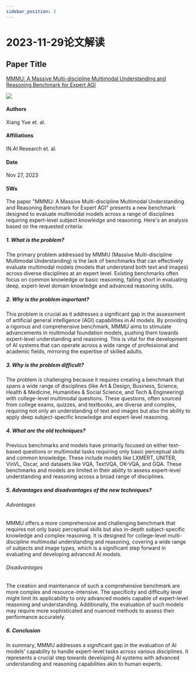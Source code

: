 ```yaml
---
sidebar_position: 3
---
```


# 2023-11-29论文解读

## Paper Title
[MMMU: A Massive Multi-discipline Multimodal Understanding and Reasoning Benchmark for Expert AGI](https://github.com/weijiang2023/Suanfamama-kb/blob/main/kb/computer.science/MMMU.2311.16502v1.pdf)

![](./20231129/fig.1.png)

#### Authors
Xiang Yue et. al.

#### Affiliations
IN.AI Research et. al.

#### Date
Nov 27, 2023

#### 5Ws
The paper "MMMU: A Massive Multi-discipline Multimodal Understanding and Reasoning Benchmark for Expert AGI" presents a new benchmark designed to evaluate multimodal models across a range of disciplines requiring expert-level subject knowledge and reasoning. Here's an analysis based on the requested criteria:

##### 1. What is the problem?
The primary problem addressed by MMMU (Massive Multi-discipline Multimodal Understanding) is the lack of benchmarks that can effectively evaluate multimodal models (models that understand both text and images) across diverse disciplines at an expert level. Existing benchmarks often focus on common knowledge or basic reasoning, falling short in evaluating deep, expert-level domain knowledge and advanced reasoning skills.

##### 2. Why is the problem important?
This problem is crucial as it addresses a significant gap in the assessment of artificial general intelligence (AGI) capabilities in AI models. By providing a rigorous and comprehensive benchmark, MMMU aims to stimulate advancements in multimodal foundation models, pushing them towards expert-level understanding and reasoning. This is vital for the development of AI systems that can operate across a wide range of professional and academic fields, mirroring the expertise of skilled adults.

##### 3. Why is the problem difficult?
The problem is challenging because it requires creating a benchmark that spans a wide range of disciplines (like Art & Design, Business, Science, Health & Medicine, Humanities & Social Science, and Tech & Engineering) with college-level multimodal questions. These questions, often sourced from college exams, quizzes, and textbooks, are diverse and complex, requiring not only an understanding of text and images but also the ability to apply deep subject-specific knowledge and expert-level reasoning.

##### 4. What are the old techniques?
Previous benchmarks and models have primarily focused on either text-based questions or multimodal tasks requiring only basic perceptual skills and common knowledge. These include models like LXMERT, UNITER, VinVL, Oscar, and datasets like VQA, TextVQA, OK-VQA, and GQA. These benchmarks and models are limited in their ability to assess expert-level understanding and reasoning across a broad range of disciplines.

##### 5. Advantages and disadvantages of the new techniques?
###### Advantages
MMMU offers a more comprehensive and challenging benchmark that requires not only basic perceptual skills but also in-depth subject-specific knowledge and complex reasoning. It is designed for college-level multi-discipline multimodal understanding and reasoning, covering a wide range of subjects and image types, which is a significant step forward in evaluating and developing advanced AI models.

###### Disadvantages
The creation and maintenance of such a comprehensive benchmark are more complex and resource-intensive. The specificity and difficulty level might limit its applicability to only advanced models capable of expert-level reasoning and understanding. Additionally, the evaluation of such models may require more sophisticated and nuanced methods to assess their performance accurately.

##### 6. Conclusion
In summary, MMMU addresses a significant gap in the evaluation of AI models' capability to handle expert-level tasks across various disciplines. It represents a crucial step towards developing AI systems with advanced understanding and reasoning capabilities akin to human experts.